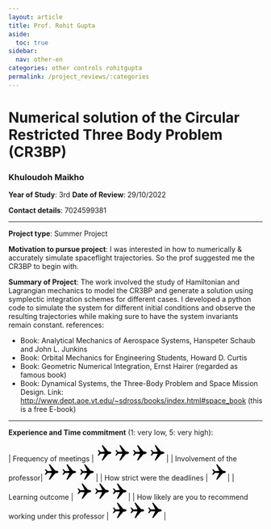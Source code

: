 ```yaml
---
layout: article
title: Prof. Rohit Gupta
aside:
  toc: true
sidebar:
  nav: other-en
categories: other controls rohitgupta
permalink: /project_reviews/:categories
---
```


# Numerical solution of the Circular Restricted Three Body Problem (CR3BP)
### Khuloudoh Maikho
**Year of Study**: 3rd
**Date of Review**: 29/10/2022

**Contact details**: 7024599381

---

**Project type**: Summer Project

**Motivation to pursue project**: I was interested in how to numerically & accurately simulate spaceflight trajectories. So the prof suggested me the CR3BP to begin with.

**Summary of Project**: 
The work involved the study of Hamiltonian and Lagrangian mechanics to model the CR3BP and generate a solution using symplectic integration schemes for different cases.
I developed a python code to simulate the system for different initial conditions and observe the resulting trajectories while making sure to have the system invariants remain constant.
references:
- Book: Analytical Mechanics of Aerospace Systems, Hanspeter Schaub and John L. Junkins
- Book: Orbital Mechanics for Engineering Students, Howard D. Curtis
- Book: Geometric Numerical Integration, Ernst Hairer (regarded as famous book)
- Book: Dynamical Systems, the Three-Body Problem and Space Mission Design. Link: http://www.dept.aoe.vt.edu/~sdross/books/index.html#space_book (this is a free E-book)

---

**Experience and Time commitment** (1: very low, 5: very high):

[1]:<img src="/assets/plane3.png" width="35"/>

| Frequency of meetings	| <img src="/assets/plane3.png" width="35"/><img src="/assets/plane3.png" width="35"/><img src="/assets/plane3.png" width="35"/><img src="/assets/plane3.png" width="35"/>|
| Involvement of the professor|<img src="/assets/plane3.png" width="35"/><img src="/assets/plane3.png" width="35"/><img src="/assets/plane3.png" width="35"/>|
| How strict were the deadlines	| <img src="/assets/plane3.png" width="35"/>|
| Learning outcome | <img src="/assets/plane3.png" width="35"/><img src="/assets/plane3.png" width="35"/><img src="/assets/plane3.png" width="35"/>|
| How likely are you to recommend working under this professor | <img src="/assets/plane3.png" width="35"/><img src="/assets/plane3.png" width="35"/><img src="/assets/plane3.png" width="35"/>|


